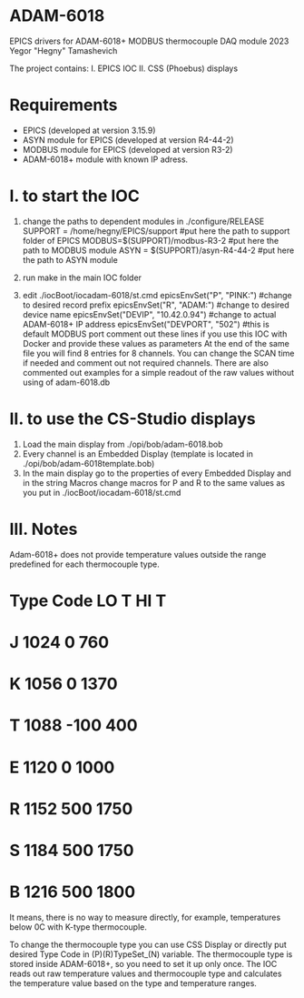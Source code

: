 # ADAM-6018
EPICS drivers for ADAM-6018+ MODBUS thermocouple DAQ module
2023 Yegor "Hegny" Tamashevich

The project contains:
I. EPICS IOC
II. CSS (Phoebus) displays

# Requirements
- EPICS (developed at version 3.15.9)
- ASYN module for EPICS (developed at version R4-44-2)
- MODBUS module for EPICS (developed at version R3-2)
- ADAM-6018+ module with known IP adress.

# I. to start the IOC
1. change the paths to dependent modules in ./configure/RELEASE
	SUPPORT = /home/hegny/EPICS/support 	#put here the path to support folder of EPICS
	MODBUS=$(SUPPORT)/modbus-R3-2		#put here the path to MODBUS module	
	ASYN = $(SUPPORT)/asyn-R4-44-2		#put here the path to ASYN module
2. run make in the main IOC folder

3. edit ./iocBoot/iocadam-6018/st.cmd
	epicsEnvSet("P", "PINK:")		#change to desired record prefix
	epicsEnvSet("R", "ADAM:")		#change to desired device name
	epicsEnvSet("DEVIP", "10.42.0.94")	#change to actual ADAM-6018+ IP address
	epicsEnvSet("DEVPORT", "502")		#this is default MODBUS port
comment out these lines if you use this IOC with Docker and provide these values as parameters
At the end of the same file you will find 8 entries for 8 channels. You can change the SCAN time if needed and comment out not required channels.
There are also commented out examples for a simple readout of the raw values without using of adam-6018.db
	
# II. to use the CS-Studio displays
1. Load the main display from ./opi/bob/adam-6018.bob
2. Every channel is an Embedded Display (template is located in ./opi/bob/adam-6018template.bob)
3. In the main display go to the properties of every Embedded Display and in the string Macros change macros for P and R to the same values as you put in ./iocBoot/iocadam-6018/st.cmd

# III. Notes
Adam-6018+ does not provide temperature values outside the range predefined for each thermocouple type.
# Type Code  LO T  HI T
# J    1024  0     760
# K    1056  0     1370
# T    1088  -100  400
# E    1120  0     1000
# R    1152  500   1750
# S    1184  500   1750
# B    1216  500   1800
It means, there is no way to measure directly, for example, temperatures below 0C with K-type thermocouple.

To change the thermocouple type you can use CSS Display or directly put desired Type Code in (P)(R)TypeSet_(N) variable. 
The thermocouple type is stored inside ADAM-6018+, so you need to set it up only once.
The IOC reads out raw temperature values and thermocouple type and calculates the temperature value based on the type and temperature ranges.
